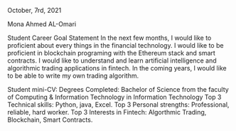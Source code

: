 October, 7rd, 2021

 Mona Ahmed AL-Omari

Student Career Goal Statement
    In the next few months, I would like to proficient about every things in the financial technology.
I would like to be proficient in blockchain programing with the Ethereum stack and smart contracts.
I would like to understand and learn artificial intelligence and algorithmic trading applications in fintech. In the coming years, I would like to be able to write my own trading algorithm.

Student mini-CV:
Degrees Completed:
Bachelor of Science from the faculty of Computing & 
Information Technology in Information Technology
Top 3 Technical skills:
Python, java, Excel.
Top 3 Personal strengths:
Professional, reliable, hard worker.
Top 3 Interests in Fintech:
Algorthmic Trading, Blockchain, Smart Contracts.